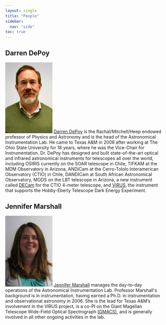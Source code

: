 ```yaml
---
layout: single
title: "People"
sidebar:
  nav: "side"
toc: true
---
```

## Darren DePoy
<img src="../people/assets/DarrenDePoy_1.jpg" width="150" alt="Darren Depoy" class="profile"/> [Darren DePoy](http://physics.tamu.edu/people/depoy) is the Rachal/Mitchell/Heep endowed professor of Physics and Astronomy and is the head of the Astronomical Instrumentation Lab. He came to Texas A&M in 2008 after working at The Ohio State University for 18 years, where he was the Vice-Chair for Instrumentation. Dr. DePoy has designed and built state-of-the-art optical and infrared astronomical instruments for telescopes all over the world, including OSIRIS currently on the SOAR telescope in Chile, TIFKAM at the MDM Observatory in Arizona, ANDICam at the Cerro-Tololo Interamerican Observatory (CTIO) in Chile, DANDICam at South African Astronomical Observatory, MODS on the LBT telescope in Arizona, a new instrument called [DECam](http://instrumentation.tamu.edu/DeCal.html) for the CTIO 4-meter telescope, and [VIRUS](http://instrumentation.tamu.edu/virus.html), the instrument that supports the Hobby-Eberly Telescope Dark Energy Experiment.

## Jennifer Marshall
<img src="../people/assets/marshall.jpg" width="150" alt="Jennifer Marshall" class="profile"/> [Jennifer Marshall](http://physics.tamu.edu/people/jlm076) manages the day-to-day operations of the Astronomical Instrumentation Lab. Professor Marshall's background is in instrumentation, having earned a Ph.D. in instrumentation and observational astronomy in 2006. She is the lead for Texas A&M’s involvement in the VIRUS project, is a co-PI on the Giant Magellan Telescope Wide-Field Optical Spectrograph [(GMACS)](/instruments/gmacs/), and is generally involved in all other ongoing activities in the lab.
